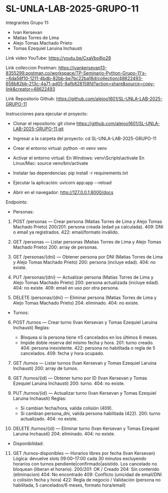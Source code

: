 # SL-UNLA-LAB-2025-GRUPO-11

Integrantes Grupo 11:

* Ivan Kersevan
* Matias Torres de Lima
* Alejo Tomas Machado Prieto
* Tomas Ezequiel Laruina Inchausti 

Link video YouTube:
https://youtu.be/CxaVbo8jo28

Link colleccion Postman:
https://ivankersevan13-8355299.postman.co/workspace/TP-Seminario-Python-Grupo-11's-~6da58f10-1211-4bdb-82bb-be7bc22ba18d/collection/48622493-658b82bb-213c-4a71-ad05-8afb828158fd?action=share&source=copy-link&creator=48622493

Link Repositorio Github:
https://github.com/alejoo1601/SL-UNLA-LAB-2025-GRUPO-11

Instrucciones para ejecutar el proyecto:

* Clonar el repositorio:
git clone https://github.com/alejoo1601/SL-UNLA-LAB-2025-GRUPO-11.git

* Ingresar a la carpeta del proyecto:
cd SL-UNLA-LAB-2025-GRUPO-11

* Crear el entorno virtual:
python -m venv venv

* Activar el entorno virtual:
En Windows: venv\Scripts\activate
En Linux/Mac: source venv/bin/activate

* Instalar las dependencias:
pip install -r requirements.txt

* Ejecutar la aplicación:
uvicorn app:app --reload

* Abrir en el navegador: http://127.0.0.1:8000/docs

Endpoints:

* Personas:
1. POST /personas — Crear persona (Matias Torres de Lima y Alejo Tomas Machado Prieto)
    200/201: persona creada (edad ya calculada).
    409: DNI o email ya registrados.
    422: email/formato inválido.

2. GET /personas — Listar personas (Matias Torres de Lima y Alejo Tomas Machado Prieto)
    200: array de personas.

3. GET /personas/{dni} — Obtener persona por DNI (Matias Torres de Lima y Alejo Tomas Machado Prieto)
    200: persona (incluye edad).
    404: no existe.

4. PUT /personas/{dni} — Actualizar persona (Matias Torres de Lima y Alejo Tomas Machado Prieto)
    200: persona actualizada (incluye edad).
    404: no existe.
    409: email en uso por otra persona.

5. DELETE /personas/{dni} — Eliminar persona (Matias Torres de Lima y Alejo Tomas Machado Prieto)
    204: eliminado.
    404: no existe.

* Turnos:
6. POST /turnos — Crear turno (Ivan Kersevan y Tomas Ezequiel Laruina Inchausti)
    Reglas:
     * Bloquea si la persona tiene ≥5 cancelados en los últimos 6 meses.
     * Impide doble reserva del mismo fecha y hora.
    201: turno creado.
    404: persona inexistente.
    422: persona no habilitada o regla de 5 cancelados.
    409: fecha y hora ocupado.

7. GET /turnos — Listar turnos (Ivan Kersevan y Tomas Ezequiel Laruina Inchausti)
    200: array de turnos.

8. GET /turnos/{id} — Obtener turno por ID (Ivan Kersevan y Tomas Ezequiel Laruina Inchausti)
    200: turno.
    404: no existe.

9. PUT /turnos/{id} — Actualizar turno (Ivan Kersevan y Tomas Ezequiel Laruina Inchausti)
    Reglas:
     * Si cambian fecha/hora, valida colisión (409).
     * Si cambian persona_dni, valida persona habilitada (422).
    200: turno actualizado.
    404: no existe.

10. DELETE /turnos/{id} — Eliminar turno (Ivan Kersevan y Tomas Ezequiel Laruina Inchausti)
    204: eliminado.
    404: no existe.

* Disponibilidad:
11. GET /turnos-disponibles — Horarios libres por fecha (Ivan Kersevan)
    Lógica: devuelve slots 09:00–17:00 cada 30 minutos excluyendo horarios con turnos pendiente|confirmado|asistido. Los cancelado no bloquean (liberan el horario).
    200/201: OK / Creado
    204: Sin contenido (eliminacion)
    404: No encontrado
    409: Conflicto (unicidad de email/DNI o colisión fecha y hora)
    422: Regla de negocio / Validación (persona no habilitada, 5 cancelados/6 meses, formato hora/email)